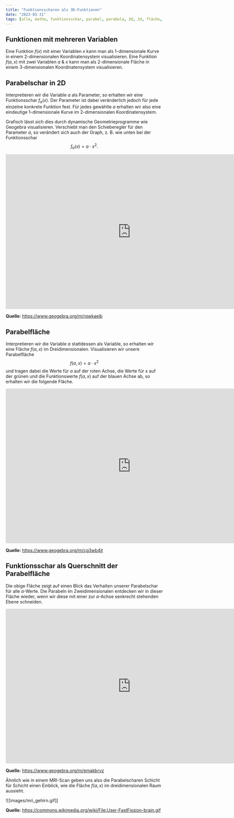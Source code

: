 ```yaml
---
title: "Funktionsscharen als 3D-Funktionen"
date: "2023-03-31"
tags: [alle, mathe, funktionsschar, parabel, parabola, 3d, 2d, fläche, surface, gehirn, ebene, parameter, variable, geogebra]
---
```



## Funktionen mit mehreren Variablen

Eine Funktion $f(x)$ mit einer Variablen $x$ kann man als 1-dimensionale Kurve in einem 2-dimensionalen Koordinatensystem visualisieren. 
Eine Funktion $f(a,x)$ mit zwei Variablen $a$ & $x$ kann man als 2-dimensionale Fläche in einem 3-dimensionalen Koordinatensystem visualisieren.

## Parabelschar in 2D

Interpretieren wir die Variable $a$ als Parameter, so erhalten wir eine Funktionsschar $f_{a}(x)$. 
Der Parameter ist dabei veränderlich jedoch für jede einzelne konkrete Funktion fest. Für jedes gewählte $a$ erhalten wir also eine eindeutige 1-dimensionale Kurve im 2-dimensionalen Koordinatensystem.

Grafisch lässt sich dies durch dynamische Geometrieprogramme wie Geogebra visualisieren. Verschiebt man den Schieberegler für den Parameter $a$, so verändert sich auch der Graph, z. B. wie unten bei der Funktionsschar $$f_{a}(x)=a \cdot x^{2}.$$


<div class="iframe-container">
<iframe scrolling="no" title="Funktionsschar in 2D" src="https://www.geogebra.org/material/iframe/id/rqwkaejb/width/1306/height/809/border/888888/sfsb/true/smb/false/stb/false/stbh/false/ai/false/asb/false/sri/false/rc/false/ld/false/sdz/false/ctl/false" width="800px" height="496px" style="border:0px;"> </iframe>
</div>

**Quelle:** https://www.geogebra.org/m/rqwkaejb

## Parabelfläche

Interpretieren wir die Variable $a$ stattdessen als Variable, so erhalten wir eine Fläche $f(a,x)$ im Dreidimensionalen.
Visualisieren wir unsere Parabelfläche $$f(a,x)=a \cdot x^{2}$$ und tragen dabei die Werte für $a$ auf der roten Achse, die Werte für $x$ auf der grünen und die Funktionswerte $f(a,x)$ auf der blauen Achse ab, so erhalten wir die folgende Fläche.

<div class="iframe-container">
<iframe scrolling="no" title="Parabelfläche" src="https://www.geogebra.org/material/iframe/id/cg3wb4jt/width/1306/height/809/border/888888/sfsb/true/smb/false/stb/false/stbh/false/ai/false/asb/false/sri/false/rc/false/ld/false/sdz/true/ctl/false" width="800px" height="496px" style="border:0px;"> </iframe>
</div> 

**Quelle:** https://www.geogebra.org/m/cg3wb4jt

## Funktionsschar als Querschnitt der Parabelfläche

Die obige Fläche zeigt auf einen Blick das Verhalten unserer Parabelschar für alle $a$-Werte. Die Parabeln im Zweidimensionalen entdecken wir in dieser Fläche wieder, wenn wir diese mit einer zur $a$-Achse senkrecht stehenden Ebene schneiden. 

<div class="iframe-container">
<iframe scrolling="no" title="Funktionsschar in 3D" src="https://www.geogebra.org/material/iframe/id/emakbryz/width/1306/height/809/border/888888/sfsb/true/smb/false/stb/false/stbh/false/ai/false/asb/false/sri/false/rc/false/ld/false/sdz/true/ctl/false" width="800px" height="496px" style="border:0px;"> </iframe>
</div>

**Quelle:** https://www.geogebra.org/m/emakbryz

Ähnlich wie in einem MRI-Scan geben uns also die Parabelscharen Schicht für Schicht einen Einblick, wie die Fläche $f(a,x)$ im dreidimensionalen Raum aussieht.

![[images/mri_gehirn.gif]]

**Quelle:** https://commons.wikimedia.org/wiki/File:User-FastFission-brain.gif
